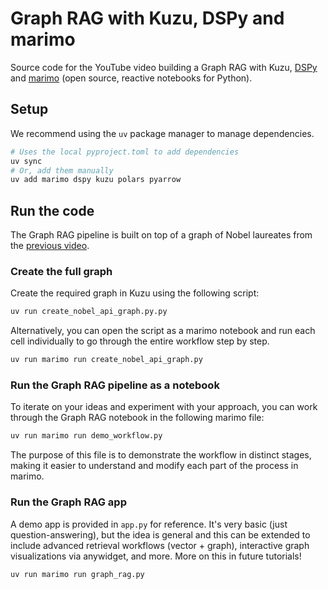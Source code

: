 # Graph RAG with Kuzu, DSPy and marimo

Source code for the YouTube video building a Graph RAG with Kuzu, [DSPy](https://dspy.ai/) and [marimo](https://docs.marimo.io/) (open source, reactive notebooks for Python).

## Setup

We recommend using the `uv` package manager
to manage dependencies.

```bash
# Uses the local pyproject.toml to add dependencies
uv sync
# Or, add them manually
uv add marimo dspy kuzu polars pyarrow
```

## Run the code

The Graph RAG pipeline is built on top of a graph of Nobel laureates from the [previous video](../video_13_marimo_1/).

### Create the full graph
Create the required graph in Kuzu using the following script:

```bash
uv run create_nobel_api_graph.py.py
```

Alternatively, you can open the script as a marimo notebook and run each cell individually to
go through the entire workflow step by step.

```bash
uv run marimo run create_nobel_api_graph.py
```

### Run the Graph RAG pipeline as a notebook

To iterate on your ideas and experiment with your approach, you can work through the Graph RAG
notebook in the following marimo file:

```bash
uv run marimo run demo_workflow.py
```

The purpose of this file is to demonstrate the workflow in distinct stages, making it easier to
understand and modify each part of the process in marimo.

### Run the Graph RAG app

A demo app is provided in `app.py` for reference. It's very basic (just question-answering), but the
idea is general and this can be extended to include advanced retrieval workflows (vector + graph),
interactive graph visualizations via anywidget, and more. More on this in future tutorials!

```bash
uv run marimo run graph_rag.py
```
